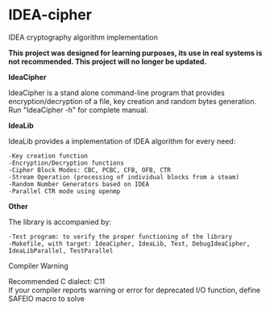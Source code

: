 IDEA-cipher
===========

IDEA cryptography algorithm implementation

**This project was designed for learning purposes, its use in real systems is not recommended. This project will no longer be updated.**

**IdeaCipher**

IdeaCipher is a stand alone command-line program that provides encryption/decryption of a file, key creation and random bytes generation.  
Run "IdeaCipher -h" for complete manual.

**IdeaLib**

IdeaLib provides a implementation of IDEA algorithm for every need:

	-Key creation function
	-Encryption/Decryption functions
	-Cipher Block Modes: CBC, PCBC, CFB, OFB, CTR
	-Stream Operation (processing of individual blocks from a steam)
	-Random Number Generators based on IDEA
	-Parallel CTR mode using openmp


**Other**

The library is accompanied by:

	-Test program: to verify the proper functioning of the library
	-Makefile, with target: IdeaCipher, IdeaLib, Test, DebugIdeaCipher, IdeaLibParallel, TestParallel

Compiler Warning

Recommended C dialect: C11  
If your compiler reports warning or error for deprecated I/O function, define SAFEIO macro to solve
